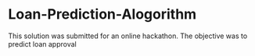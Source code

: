 # Loan-Prediction-Alogorithm
This solution was submitted for an online hackathon. The objective was to predict loan approval
